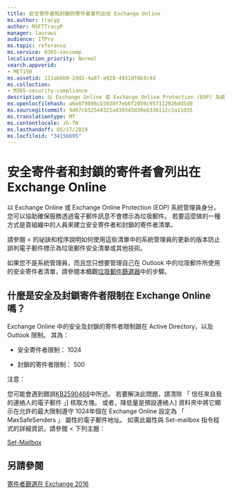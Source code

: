 ```yaml
---
title: 安全寄件者和封鎖的寄件者會列出在 Exchange Online
ms.author: tracyp
author: MSFTTracyP
manager: laurawi
audience: ITPro
ms.topic: reference
ms.service: O365-seccomp
localization_priority: Normal
search.appverid:
- MET150
ms.assetid: 111ab6b0-2dd2-4a87-a928-4931df6b3c4d
ms.collection:
- M365-security-compliance
description: 以 Exchange Online 或 Exchange Online Protection (EOP) 系統管理員身分，您可以協助確保服務透過電子郵件訊息不會標示為垃圾郵件。 若要這麼做的一種方式是貴組織中的人員來建立安全寄件者和封鎖的寄件者清單。
ms.openlocfilehash: a6e8f98d6cb5930f7eb6f2059c957112026dd5d8
ms.sourcegitcommit: 9d67cb52544321a430343d39eb336112c1a11d35
ms.translationtype: MT
ms.contentlocale: zh-TW
ms.lasthandoff: 05/17/2019
ms.locfileid: "34156695"
---
```

# <a name="safe-sender-and-blocked-sender-lists-in-exchange-online"></a>安全寄件者和封鎖的寄件者會列出在 Exchange Online

以 Exchange Online 或 Exchange Online Protection (EOP) 系統管理員身分，您可以協助確保服務透過電子郵件訊息不會標示為垃圾郵件。 若要這麼做的一種方式是貴組織中的人員來建立安全寄件者和封鎖的寄件者清單。 
  
 <b0>請參閱 < 的祕訣和程序說明如何使用這些清單中的系統管理員的更新的版本</b0><b1>防止誤判電子郵件標示為垃圾郵件安全清單或其他技術</b1>。 
  
如果您不是系統管理員，而且您只想要管理自己在 Outlook 中的垃圾郵件所使用的安全寄件者清單，請參閱本概觀[垃圾郵件篩選器](https://go.microsoft.com/fwlink/?LinkId=817222)中的步驟。 
  
## <a name="what-is-the-safe-and-blocked-sender-limits-in-exchange-online"></a>什麼是安全及封鎖寄件者限制在 Exchange Online 嗎？

Exchange Online 中的安全及封鎖的寄件者限制跟在 Active Directory，以及 Outlook 限制。 其為：
  
- 安全寄件者限制： 1024
    
- 封鎖的寄件者限制： 500
    
注意：
  
您可能會遇到錯誤[KB2590466](https://support.microsoft.com/help/2590466/you-receive-the-error-junk-e-mail-validation-error-in-outlook-web-app)中所述。 若要解決此問題，請清除 「 信任來自我的連絡人的電子郵件 」] 核取方塊。 或者，降低量是預設連絡人] 資料夾中將它顯示在允許的最大限制遵守 1024年個在 Exchange Online 設定為 「 MaxSafeSenders 」 屬性的電子郵件地址。 如需此屬性與 Set-mailbox 指令程式的詳細資訊，請參閱 < 下列主題：
  
[Set-Mailbox](https://docs.microsoft.com/powershell/module/exchange/mailboxes/Set-Mailbox)
  
## <a name="see-also"></a>另請參閱

[寄件者篩選在 Exchange 2016](http://technet.microsoft.com/library/b833f864-ff10-46a0-a653-28fb9ba30896.aspx)

